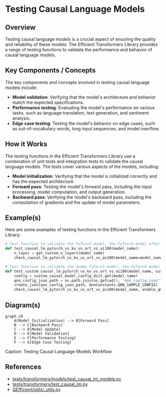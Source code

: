 # Testing Causal Language Models
## Overview
Testing causal language models is a crucial aspect of ensuring the quality and reliability of these models. The Efficient Transformers Library provides a range of testing functions to validate the performance and behavior of causal language models.

## Key Components / Concepts
The key components and concepts involved in testing causal language models include:

*   **Model validation**: Verifying that the model's architecture and behavior match the expected specifications.
*   **Performance testing**: Evaluating the model's performance on various tasks, such as language translation, text generation, and sentiment analysis.
*   **Edge case testing**: Testing the model's behavior on edge cases, such as out-of-vocabulary words, long input sequences, and model overflow.

## How it Works
The testing functions in the Efficient Transformers Library use a combination of unit tests and integration tests to validate the causal language models. The tests cover various aspects of the models, including:

*   **Model initialization**: Verifying that the model is initialized correctly and has the expected architecture.
*   **Forward pass**: Testing the model's forward pass, including the input processing, model computation, and output generation.
*   **Backward pass**: Verifying the model's backward pass, including the computation of gradients and the update of model parameters.

## Example(s)
Here are some examples of testing functions in the Efficient Transformers Library:

```python
# Test function to validate the PyTorch model, the PyTorch model after KV changes, the ONNX model, and the Cloud AI 100 model, both with and without continuous batching.
def test_causal_lm_pytorch_vs_kv_vs_ort_vs_ai100(model_name):
    n_layer = get_custom_n_layers(model_name)
    check_causal_lm_pytorch_vs_kv_vs_ort_vs_ai100(model_name=model_name, n_layer=n_layer)

# Test function to validate the dummy PyTorch model, the PyTorch model after KV changes, the ONNX model, and the Cloud AI 100 model, both with and without continuous batching.
def test_custom_causal_lm_pytorch_vs_kv_vs_ort_vs_ai100(model_name, custom_causal_model_config_dict):
    config = custom_causal_model_config_dict.get(model_name)
    qnn_config_json_path = os.path.join(os.getcwd(), "qnn_config.json")
    create_json(qnn_config_json_path, QnnConstants.QNN_SAMPLE_CONFIG)
    check_causal_lm_pytorch_vs_kv_vs_ort_vs_ai100(model_name, enable_qnn=True, qnn_config=qnn_config_json_path, config=config)
```

## Diagram(s)
```mermaid
graph LR
    A[Model Initialization] --> B[Forward Pass]
    B --> C[Backward Pass]
    C --> D[Model Update]
    D --> E[Model Validation]
    E --> F[Performance Testing]
    F --> G[Edge Case Testing]
```
Caption: Testing Causal Language Models Workflow

## References
*   [tests/transformers/models/test_causal_lm_models.py](tests/transformers/models/test_causal_lm_models.py)
*   [tests/transformers/test_causal_lm.py](tests/transformers/test_causal_lm.py)
*   [QEfficient/utils/_utils.py](QEfficient/utils/_utils.py)